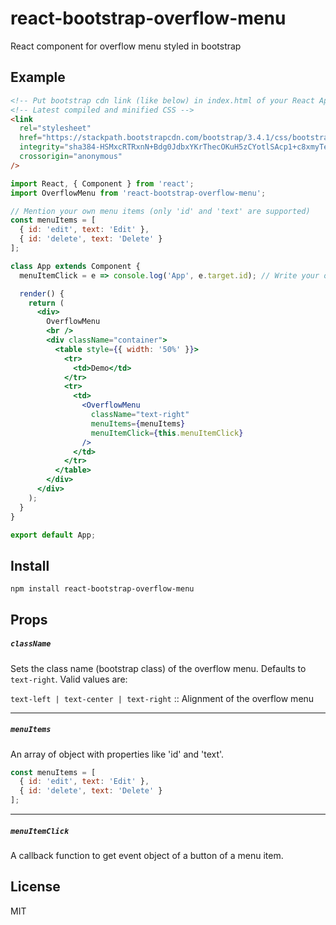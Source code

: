 # react-bootstrap-overflow-menu

React component for overflow menu styled in bootstrap

## Example

```html
<!-- Put bootstrap cdn link (like below) in index.html of your React App -->
<!-- Latest compiled and minified CSS -->
<link
  rel="stylesheet"
  href="https://stackpath.bootstrapcdn.com/bootstrap/3.4.1/css/bootstrap.min.css"
  integrity="sha384-HSMxcRTRxnN+Bdg0JdbxYKrThecOKuH5zCYotlSAcp1+c8xmyTe9GYg1l9a69psu"
  crossorigin="anonymous"
/>
```

```jsx
import React, { Component } from 'react';
import OverflowMenu from 'react-bootstrap-overflow-menu';

// Mention your own menu items (only 'id' and 'text' are supported)
const menuItems = [
  { id: 'edit', text: 'Edit' },
  { id: 'delete', text: 'Delete' }
];

class App extends Component {
  menuItemClick = e => console.log('App', e.target.id); // Write your own logic

  render() {
    return (
      <div>
        OverflowMenu
        <br />
        <div className="container">
          <table style={{ width: '50%' }}>
            <tr>
              <td>Demo</td>
            </tr>
            <tr>
              <td>
                <OverflowMenu
                  className="text-right"
                  menuItems={menuItems}
                  menuItemClick={this.menuItemClick}
                />
              </td>
            </tr>
          </table>
        </div>
      </div>
    );
  }
}

export default App;
```

## Install

```cli
npm install react-bootstrap-overflow-menu
```

## Props

##### `className`

Sets the class name (bootstrap class) of the overflow menu. Defaults to `text-right`. Valid values are:

`text-left | text-center | text-right` :: Alignment of the overflow menu

---

##### `menuItems`

An array of object with properties like 'id' and 'text'.
```js
const menuItems = [
  { id: 'edit', text: 'Edit' },
  { id: 'delete', text: 'Delete' }
];
```

---

##### `menuItemClick`

A callback function to get event object of a button of a menu item.

## License

MIT

